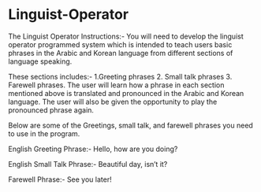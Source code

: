 # Linguist-Operator

The Linguist Operator
Instructions:- You will need to develop the linguist operator programmed system which is intended to
teach users basic phrases in the Arabic and Korean language from different sections of language speaking.

These sections includes:-
1.Greeting phrases 2. Small talk phrases 3. Farewell phrases.
The user will learn how a phrase in each section mentioned above is translated and pronounced in the Arabic and Korean language.
The user will also be given the opportunity to play the pronounced phrase again. 

Below are some of the Greetings, small talk, and farewell phrases you need to use in the program.

English Greeting Phrase:- Hello, how are you doing?

English Small Talk Phrase:- Beautiful day, isn’t it?

Farewell Phrase:- See you later!
